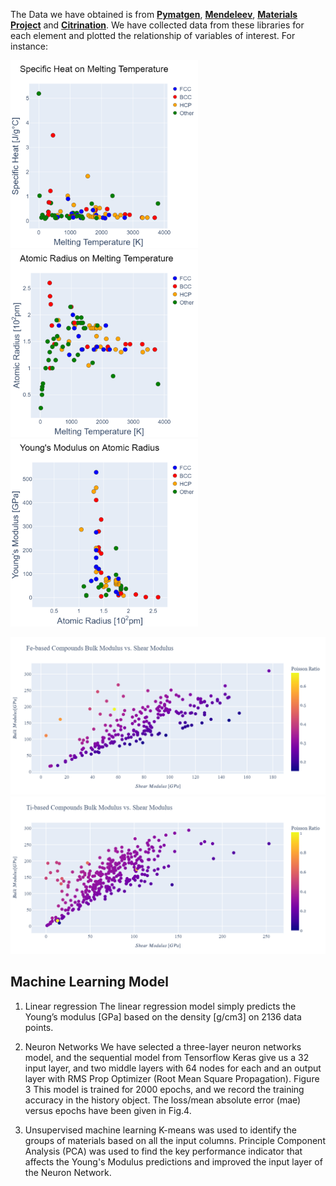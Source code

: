 
The Data we have obtained is from [**Pymatgen**](https://pymatgen.org), [**Mendeleev**](https://mendeleev.readthedocs.io/en/stable/quick.html), [**Materials Project**](https://materialsproject.org) and [**Citrination**](https://citrination.com).
We have collected data from these libraries for each element and plotted the relationship of variables of interest.
For instance:

<p float="left">
  <img src="https://github.com/TeamPythonKMJ/Trial/blob/mky1234/Graphs/Trial/newplot%20(2).png" width="300" />
  <img src="https://github.com/TeamPythonKMJ/Trial/blob/mky1234/Graphs/Trial/newplot%20(3).png" width="300" /> 
  <img src="https://github.com/TeamPythonKMJ/Trial/blob/mky1234/Graphs/Trial/newplot%20(4).png" width="300" />
</p>

<p float="left">
  <img src="https://github.com/TeamPythonKMJ/Trial/blob/mky1234/Graphs/Fe_based%20hardness.png" width="600" />
  <img src="https://github.com/TeamPythonKMJ/Trial/blob/mky1234/Graphs/Ti_based%20hardness.png" width="600" /> 
</p>

## Machine Learning Model

1. Linear regression
The linear regression model simply predicts the Young’s modulus [GPa] based on the density [g/cm3] on 2136 data points.

2. Neuron Networks
We have selected a three-layer neuron networks model, and the sequential model from Tensorflow Keras give us a 32 input layer, and two middle layers with 64 nodes for each and an output layer with RMS Prop Optimizer (Root Mean Square Propagation). Figure 3 This model is trained for 2000 epochs, and we record the training accuracy in the history object. The loss/mean absolute error (mae) versus epochs have been given in Fig.4.

3. Unsupervised machine learning
K-means was used to identify the groups of materials based on all the input columns. Principle Component Analysis (PCA) was used to find the key performance indicator that affects the Young's Modulus predictions and improved the input layer of the Neuron Network. 